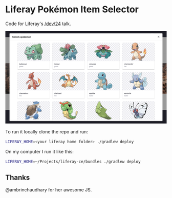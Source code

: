 # Liferay Pokémon Item Selector

Code for Liferay's [/dev/24](https://liferay.dev/blogs/-/blogs/-dev-24-agenda-preview) talk.

![Screenshot of the Pokémon item selector open](screenshot.png)

To run it locally clone the repo and run:

```bash
LIFERAY_HOME=<your liferay home folder> ./gradlew deploy
```

On my computer I run it like this:

```bash
LIFERAY_HOME=~/Projects/liferay-ce/bundles ./gradlew deploy
```

## Thanks

@ambrinchaudhary for her awesome JS.